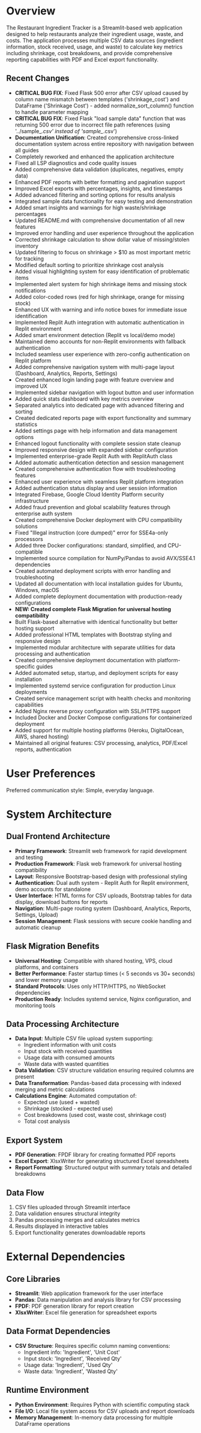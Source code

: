 # Overview

The Restaurant Ingredient Tracker is a Streamlit-based web application designed to help restaurants analyze their ingredient usage, waste, and costs. The application processes multiple CSV data sources (ingredient information, stock received, usage, and waste) to calculate key metrics including shrinkage, cost breakdowns, and provide comprehensive reporting capabilities with PDF and Excel export functionality.

## Recent Changes
- **CRITICAL BUG FIX**: Fixed Flask 500 error after CSV upload caused by column name mismatch between templates ('shrinkage_cost') and DataFrame ('Shrinkage Cost') - added normalize_sort_column() function to handle parameter mapping
- **CRITICAL BUG FIX**: Fixed Flask "load sample data" function that was returning 500 error due to incorrect file path references (using '../sample_*.csv' instead of 'sample_*.csv')
- **Documentation Unification**: Created comprehensive cross-linked documentation system across entire repository with navigation between all guides
- Completely reworked and enhanced the application architecture
- Fixed all LSP diagnostics and code quality issues 
- Added comprehensive data validation (duplicates, negatives, empty data)
- Enhanced PDF reports with better formatting and pagination support
- Improved Excel exports with percentages, insights, and timestamps
- Added advanced filtering and sorting options for results analysis
- Integrated sample data functionality for easy testing and demonstration
- Added smart insights and warnings for high waste/shrinkage percentages
- Updated README.md with comprehensive documentation of all new features
- Improved error handling and user experience throughout the application
- Corrected shrinkage calculation to show dollar value of missing/stolen inventory
- Updated filtering to focus on shrinkage > $10 as most important metric for tracking
- Modified default sorting to prioritize shrinkage cost analysis
- Added visual highlighting system for easy identification of problematic items
- Implemented alert system for high shrinkage items and missing stock notifications
- Added color-coded rows (red for high shrinkage, orange for missing stock)
- Enhanced UX with warning and info notice boxes for immediate issue identification
- Implemented Replit Auth integration with automatic authentication in Replit environment
- Added smart environment detection (Replit vs local/demo mode)
- Maintained demo accounts for non-Replit environments with fallback authentication
- Included seamless user experience with zero-config authentication on Replit platform
- Added comprehensive navigation system with multi-page layout (Dashboard, Analytics, Reports, Settings)
- Created enhanced login landing page with feature overview and improved UX
- Implemented sidebar navigation with logout button and user information
- Added quick stats dashboard with key metrics overview
- Separated analytics into dedicated page with advanced filtering and sorting
- Created dedicated reports page with export functionality and summary statistics
- Added settings page with help information and data management options
- Enhanced logout functionality with complete session state cleanup
- Improved responsive design with expanded sidebar configuration
- Implemented enterprise-grade Replit Auth with ReplitAuth class
- Added automatic authentication detection and session management
- Created comprehensive authentication flow with troubleshooting features
- Enhanced user experience with seamless Replit platform integration
- Added authentication status display and user session information
- Integrated Firebase, Google Cloud Identity Platform security infrastructure
- Added fraud prevention and global scalability features through enterprise auth system
- Created comprehensive Docker deployment with CPU compatibility solutions
- Fixed "Illegal instruction (core dumped)" error for SSE4a-only processors
- Added three Docker configurations: standard, simplified, and CPU-compatible
- Implemented source compilation for NumPy/Pandas to avoid AVX/SSE4.1 dependencies
- Created automated deployment scripts with error handling and troubleshooting
- Updated all documentation with local installation guides for Ubuntu, Windows, macOS
- Added complete deployment documentation with production-ready configurations
- **NEW: Created complete Flask Migration for universal hosting compatibility**
- Built Flask-based alternative with identical functionality but better hosting support
- Added professional HTML templates with Bootstrap styling and responsive design
- Implemented modular architecture with separate utilities for data processing and authentication
- Created comprehensive deployment documentation with platform-specific guides
- Added automated setup, startup, and deployment scripts for easy installation
- Implemented systemd service configuration for production Linux deployments
- Created service management script with health checks and monitoring capabilities
- Added Nginx reverse proxy configuration with SSL/HTTPS support
- Included Docker and Docker Compose configurations for containerized deployment
- Added support for multiple hosting platforms (Heroku, DigitalOcean, AWS, shared hosting)
- Maintained all original features: CSV processing, analytics, PDF/Excel reports, authentication

# User Preferences

Preferred communication style: Simple, everyday language.

# System Architecture

## Dual Frontend Architecture
- **Primary Framework**: Streamlit web framework for rapid development and testing
- **Production Framework**: Flask web framework for universal hosting compatibility
- **Layout**: Responsive Bootstrap-based design with professional styling
- **Authentication**: Dual auth system - Replit Auth for Replit environment, demo accounts for standalone
- **User Interface**: HTML forms for CSV uploads, Bootstrap tables for data display, download buttons for reports
- **Navigation**: Multi-page routing system (Dashboard, Analytics, Reports, Settings, Upload)
- **Session Management**: Flask sessions with secure cookie handling and automatic cleanup

## Flask Migration Benefits
- **Universal Hosting**: Compatible with shared hosting, VPS, cloud platforms, and containers
- **Better Performance**: Faster startup times (< 5 seconds vs 30+ seconds) and lower memory usage
- **Standard Protocols**: Uses only HTTP/HTTPS, no WebSocket dependencies
- **Production Ready**: Includes systemd service, Nginx configuration, and monitoring tools

## Data Processing Architecture
- **Data Input**: Multiple CSV file upload system supporting:
  - Ingredient information with unit costs
  - Input stock with received quantities
  - Usage data with consumed amounts
  - Waste data with wasted quantities
- **Data Validation**: CSV structure validation ensuring required columns are present
- **Data Transformation**: Pandas-based data processing with indexed merging and metric calculations
- **Calculations Engine**: Automated computation of:
  - Expected use (used + wasted)
  - Shrinkage (stocked - expected use)
  - Cost breakdowns (used cost, waste cost, shrinkage cost)
  - Total cost analysis

## Export System
- **PDF Generation**: FPDF library for creating formatted PDF reports
- **Excel Export**: XlsxWriter for generating structured Excel spreadsheets
- **Report Formatting**: Structured output with summary totals and detailed breakdowns

## Data Flow
1. CSV files uploaded through Streamlit interface
2. Data validation ensures structural integrity
3. Pandas processing merges and calculates metrics
4. Results displayed in interactive tables
5. Export functionality generates downloadable reports

# External Dependencies

## Core Libraries
- **Streamlit**: Web application framework for the user interface
- **Pandas**: Data manipulation and analysis library for CSV processing
- **FPDF**: PDF generation library for report creation
- **XlsxWriter**: Excel file generation for spreadsheet exports

## Data Format Dependencies
- **CSV Structure**: Requires specific column naming conventions:
  - Ingredient info: 'Ingredient', 'Unit Cost'
  - Input stock: 'Ingredient', 'Received Qty'
  - Usage data: 'Ingredient', 'Used Qty'
  - Waste data: 'Ingredient', 'Wasted Qty'

## Runtime Environment
- **Python Environment**: Requires Python with scientific computing stack
- **File I/O**: Local file system access for CSV uploads and report downloads
- **Memory Management**: In-memory data processing for multiple DataFrame operations